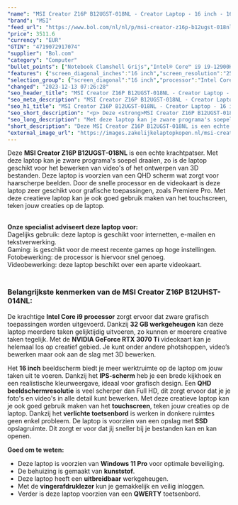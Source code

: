 ```yaml
---
"name": "MSI Creator Z16P B12UGST-018NL - Creator Laptop - 16 inch - 165Hz"
"brand": "MSI"
"feed_url": "https://www.bol.com/nl/nl/p/msi-creator-z16p-b12ugst-018nl-creator-laptop-16-inch-165hz/9300000075189576"
"price": 3511.6
"currency": "EUR"
"GTIN": "4719072917074"
"supplier": "Bol.com"
"category": "Computer"
"bullet_points": ["Notebook Clamshell Grijs","Intel® Core™ i9 i9-12900H","Touchscreen 40,6 cm (16\") Quad HD+ 2560 x 1600 Pixels","32 GB DDR5-SDRAM 4800 MHz 2 x 16 GB","2 TB SSD","NVIDIA GeForce RTX 3070 Ti 8 GB Intel Iris Xe Graphics","Wi-Fi 6E (802.11ax) Bluetooth 5.2","90 Wh 240 W","Windows 10 Pro"]
"features": {"screen_diagonal_inches":"16 inch","screen_resolution":"2560 x 1600 Pixels","processor_family":"Intel® Core™ i9","memory_size":"32 GB","memory_type":"DDR5-SDRAM","total_storage_space":"2 TB","graphics_card":"NVIDIA GeForce RTX 3070","graphics_memory_size":"8 GB","operating_system":"Windows 10 Pro","battery_capacity":"90 Wh","width":"359 mm","depth":"256 mm","height":"19 mm","weight":"2,39 kg","purpose_laptop":"Creative"}
"selection_group": {"screen_diagonal":"16 inch","processor":"Intel Core i9","changed_price_past_3_days":false,"product_family":"Creator"}
"changed": "2023-12-13 07:26:28"
"seo_header_title": "MSI Creator Z16P B12UGST-018NL - Creator Laptop - 16 inch - 165Hz"
"seo_meta_description": "MSI Creator Z16P B12UGST-018NL - Creator Laptop - 16 inch - 165Hz"
"seo_h1_title": "MSI Creator Z16P B12UGST-018NL - Creator Laptop - 16 inch - 165Hz"
"seo_short_description": "<p> Deze <strong>MSI Creator Z16P B12UGST-018NL</strong> is een echte krachtpatser."
"seo_long_description": "Met deze laptop kan je zware programa's soepel draaien, zo is de laptop geschikt voor het bewerken van video's of het ontwerpen van 3D bestanden. Deze laptop is voorzien van een QHD scherm wat zorgt voor haarscherpe beelden. Door de snelle processor en de videokaart is deze laptop zeer geschikt voor grafische toepassingen, zoals Premiere Pro. Met deze creatieve laptop kan je ook goed gebruik maken van het touchscreen, teken jouw creaties op de laptop. </p> <p> <br /><strong>Onze specialist adviseert deze laptop voor:</strong><br />Dagelijks gebruik: deze laptop is geschikt voor internetten, e-mailen en tekstverwerking. <br />Gaming: is geschikt voor de meest recente games op hoge instellingen. <br />Fotobewerking: de processor is hiervoor snel genoeg. <br />Videobewerking: deze laptop beschikt over een aparte videokaart. </p> <h3><br />Belangrijkste kenmerken van de MSI Creator Z16P B12UHST-014NL:</h3> <p> De krachtige <strong>Intel Core i9 processor</strong> zorgt ervoor dat zware grafisch toepassingen worden uitgevoerd. Dankzij <strong>32 GB werkgeheugen</strong> kan deze laptop meerdere taken gelijktijdig uitvoeren, zo kunnen er meerere creative taken tegelijk. Met de <strong>NVIDIA GeForce RTX 3070 Ti </strong>videokaart kan je helemaal los op creatief gebied. Je kunt onder andere photshoppen, video’s bewerken maar ook aan de slag met 3D bewerken. </p> <p> Het <strong>16 inch</strong> beeldscherm biedt je meer werktruimte op de laptop om jouw taken uit te voeren. Dankzij het <strong>IPS-scherm</strong> heb je een brede kijkhoek en een realistische kleurweergave, ideaal voor grafisch design. Een <strong>QHD beeldschermresolutie</strong> is veel scherper dan Full HD, dit zorgt ervoor dat je je foto's en video's in alle detail kunt bewerken. Met deze creatieve laptop kan je ook goed gebruik maken van het <strong>touchscreen</strong>, teken jouw creaties op de laptop. Dankzij het <strong>verlichte toetsenbord</strong> is werken in donkere ruimtes geen enkel probleem. De laptop is voorzien van een opslag met <strong>SSD </strong>opslagruimte. Dit zorgt er voor dat jij sneller bij je bestanden kan en kan openen. </p> <p> <strong>Goed om te weten: </strong> </p> <ul> <li>Deze laptop is voorzien van <strong>Windows 11 Pro</strong> voor optimale beveiliging. </li> <li>De behuizing is gemaakt van <strong>kunststof</strong>. </li> <li>Deze laptop heeft een <strong>uitbreidbaar</strong> werkgeheugen. </li> <li>Met de <strong>vingerafdruklezer</strong> kun je gemakkelijk en veilig inloggen. </li> <li>Verder is deze laptop voorzien van een <strong>QWERTY</strong> toetsenbord. </li> </ul>"
"short_description": "Deze MSI Creator Z16P B12UGST-018NL is een echte krachtpatser. Met deze laptop kan je zware programa's soepel draaien, zo is de laptop geschikt voor het bewerken van video's of het ontwerpen van 3D bestanden. Deze laptop is voorzien van een QHD scherm wat zorgt voor haarscherpe beelden. Door de snelle processor en de videokaart is deze laptop zeer geschikt voor grafische toepassingen, zoals Premiere Pro. Met deze creatieve laptop kan je ook goed gebruik maken van het touchscreen, teken jouw creaties op de laptop. Onze specialist adviseert deze laptop voor: Dagelijks gebruik: deze laptop is geschikt voor internetten, e-mailen en tekstverwerking. Gaming: is geschikt voor de meest recente games op hoge instellingen. Fotobewerking: de processor is hiervoor snel genoeg. Videobewerking: deze laptop beschikt over een aparte videokaart. Belangrijkste kenmerken van de MSI Creator Z16P B12UHST-014NL: De krachtige Intel Core i9 processor zorgt ervoor dat zware grafisch toepassingen worden uitgevoerd. Dankzij 32 GB werkgeheugen kan deze laptop meerdere taken gelijktijdig uitvoeren, zo kunnen er meerere creative taken tegelijk. Met de NVIDIA GeForce RTX 3070 Ti videokaart kan je helemaal los op creatief gebied. Je kunt onder andere photshoppen, video’s bewerken maar ook aan de slag met 3D bewerken. Het 16 inch beeldscherm biedt je meer werktruimte op de laptop om jouw taken uit te voeren. Dankzij het IPS-scherm heb je een brede kijkhoek en een realistische kleurweergave, ideaal voor grafisch design. Een QHD beeldschermresolutie is veel scherper dan Full HD, dit zorgt ervoor dat je je foto's en video's in alle detail kunt bewerken. Met deze creatieve laptop kan je ook goed gebruik maken van het touchscreen, teken jouw creaties op de laptop. Dankzij het verlichte toetsenbord is werken in donkere ruimtes geen enkel probleem. De laptop is voorzien van een opslag met SSD opslagruimte. Dit zorgt er voor dat jij sneller bij je bestanden kan en kan openen. Goed om te weten: Deze laptop is voorzien van Windows 11 Pro voor optimale beveiliging. De behuizing is gemaakt van kunststof. Deze laptop heeft een uitbreidbaar werkgeheugen. Met de vingerafdruklezer kun je gemakkelijk en veilig inloggen. Verder is deze laptop voorzien van een QWERTY toetsenbord."
"external_image_url": "https://images.zakelijkelaptopkopen.nl/msi-creator-z16p-b12ugst-018nl-creator-laptop-16-inch-165hz.webp"
---
```


<p> Deze <strong>MSI Creator Z16P B12UGST-018NL</strong> is een echte krachtpatser. Met deze laptop kan je zware programa's soepel draaien, zo is de laptop geschikt voor het bewerken van video's of het ontwerpen van 3D bestanden. Deze laptop is voorzien van een QHD scherm wat zorgt voor haarscherpe beelden. Door de snelle processor en de videokaart is deze laptop zeer geschikt voor grafische toepassingen, zoals Premiere Pro. Met deze creatieve laptop kan je ook goed gebruik maken van het touchscreen, teken jouw creaties op de laptop. </p> <p> <br /><strong>Onze specialist adviseert deze laptop voor:</strong><br />Dagelijks gebruik: deze laptop is geschikt voor internetten, e-mailen en tekstverwerking.<br />Gaming: is geschikt voor de meest recente games op hoge instellingen.<br />Fotobewerking: de processor is hiervoor snel genoeg. <br />Videobewerking: deze laptop beschikt over een aparte videokaart. </p> <h3><br />Belangrijkste kenmerken van de MSI Creator Z16P B12UHST-014NL:</h3> <p> De krachtige <strong>Intel Core i9 processor</strong> zorgt ervoor dat zware grafisch toepassingen worden uitgevoerd. Dankzij <strong>32 GB werkgeheugen</strong> kan deze laptop meerdere taken gelijktijdig uitvoeren, zo kunnen er meerere creative taken tegelijk. Met de <strong>NVIDIA GeForce RTX 3070 Ti </strong>videokaart kan je helemaal los op creatief gebied. Je kunt onder andere photshoppen, video’s bewerken maar ook aan de slag met 3D bewerken. </p> <p> Het <strong>16 inch</strong> beeldscherm biedt je meer werktruimte op de laptop om jouw taken uit te voeren. Dankzij het <strong>IPS-scherm</strong> heb je een brede kijkhoek en een realistische kleurweergave, ideaal voor grafisch design. Een <strong>QHD beeldschermresolutie</strong> is veel scherper dan Full HD, dit zorgt ervoor dat je je foto's en video's in alle detail kunt bewerken. Met deze creatieve laptop kan je ook goed gebruik maken van het <strong>touchscreen</strong>, teken jouw creaties op de laptop. Dankzij het <strong>verlichte toetsenbord</strong> is werken in donkere ruimtes geen enkel probleem. De laptop is voorzien van een opslag met <strong>SSD </strong>opslagruimte. Dit zorgt er voor dat jij sneller bij je bestanden kan en kan openen. </p> <p> <strong>Goed om te weten: </strong> </p> <ul> <li>Deze laptop is voorzien van <strong>Windows 11 Pro</strong> voor optimale beveiliging.</li> <li>De behuizing is gemaakt van <strong>kunststof</strong>.</li> <li>Deze laptop heeft een <strong>uitbreidbaar</strong> werkgeheugen.</li> <li>Met de <strong>vingerafdruklezer</strong> kun je gemakkelijk en veilig inloggen.</li> <li>Verder is deze laptop voorzien van een <strong>QWERTY</strong> toetsenbord.</li> </ul>